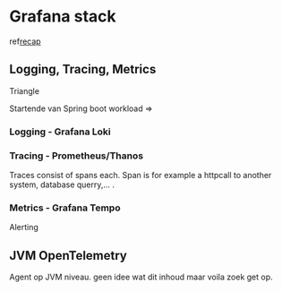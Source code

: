 # Grafana stack
ref[recap](https://acerta.atlassian.net/wiki/spaces/ACEARCH/pages/42041365/Grafana+Stack+-+Practical+User+Guide)

## Logging, Tracing, Metrics
Triangle 

Startende van Spring boot workload => 
### Logging - Grafana Loki

### Tracing - Prometheus/Thanos
Traces consist of spans each. Span is for example a httpcall to another system, database querry,... .

### Metrics - Grafana Tempo
Alerting

## JVM OpenTelemetry
Agent op JVM niveau. geen idee wat dit inhoud maar voila zoek get op. 